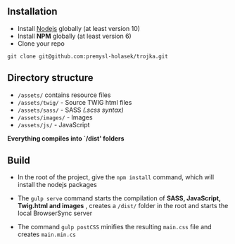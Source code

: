 ## Installation

* Install [Nodejs](https://nodejs.org/en/) globally (at least version 10)
* Install **NPM** globally (at least version 6)
* Clone your repo
```
git clone git@github.com:premysl-holasek/trojka.git
```

## Directory structure

- `/assets/` contains resource files
- `/assets/twig/` - Source TWIG html files
- `/assets/sass/` - SASS *(.scss syntax)*
- `/assets/images/` - Images
- `/assets/js/` - JavaScript

**Everything compiles into `/dist' folders**

## Build

* In the root of the project, give the `npm install` command, which will install the nodejs packages

* The `gulp serve` command starts the compilation of **SASS, JavaScript, Twig.html and images** , creates a `/dist/` folder in the root and starts the local BrowserSync server

* The command `gulp postCSS` minifies the resulting `main.css` file and creates `main.min.cs`